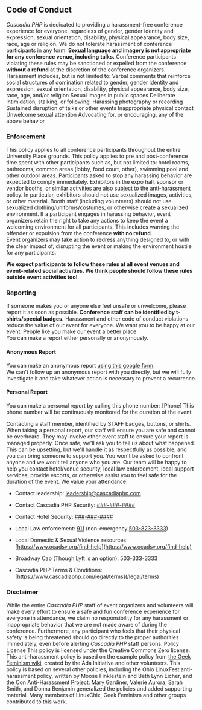 ## Code of Conduct

*Cascadia PHP* is dedicated to providing a harassment-free conference experience for everyone,
regardless of gender, gender identity and expression, sexual orientation, disability, physical
appearance, body size, race, age or religion. We do not tolerate harassment of conference
participants in any form. **Sexual language and imagery is not appropriate for any conference
venue, including talks.** Conference participants violating these rules may be sanctioned or
expelled from the conference **without a refund** at the discretion of the conference organizers.
Harassment includes, but is not limited to:
Verbal comments that reinforce social structures of domination related to gender, gender
identity and expression, sexual orientation, disability, physical appearance, body size, race, age,
and/or religion
Sexual images in public spaces
Deliberate intimidation, stalking, or following 
Harassing photography or recording
Sustained disruption of talks or other events
Inappropriate physical contact
Unwelcome sexual attention
Advocating for, or encouraging, any of the above behavior

### Enforcement
This policy applies to all conference participants throughout the entire University Place
grounds. This policy applies to pre and post-conference time spent with other participants such
as, but not limited to: hotel rooms, bathrooms, common areas (lobby, food court, other),
swimming pool and other outdoor areas. Participants asked to stop any harassing behavior are expected to comply immediately.
Exhibitors in the expo hall, sponsor or vendor booths, or similar activities are also subject to the
anti-harassment policy. In particular, exhibitors should not use sexualized images, activities, or
other material. Booth staff (including volunteers) should not use sexualized
clothing/uniforms/costumes, or otherwise create a sexualized environment. If a participant engages in harassing behavior, event organizers retain the right to take any
actions to keep the event a welcoming environment for all participants. This includes warning
the offender or expulsion from the conference **with no refund**.  
Event organizers may take action to redress anything designed to, or with the clear impact of,
disrupting the event or making the environment hostile for any participants.

**We expect participants to follow these rules at all event venues and event-related social
activities. We think people should follow these rules outside event activities too!**

### Reporting  
If someone makes you or anyone else feel unsafe or unwelcome, please report it as soon as
possible. **Conference staff can be identified by t-shirts/special badges.** Harassment
and other code of conduct violations reduce the value of our event for everyone. We want you
to be happy at our event. People like you make our event a better place.  
You can make a report either personally or anonymously.

#### Anonymous Report
You can make an anonymous report [using this google form](https://goo.gl/forms/IpkfAfmCdDPVzBPf2).  
We can&#39;t follow up an anonymous report with you directly, but we will fully investigate it and
take whatever action is necessary to prevent a recurrence.  

#### Personal Report
You can make a personal report by calling this phone number: [Phone]
This phone number will be continuously monitored for the duration of the event.

Contacting a staff member, identified by STAFF badges, buttons, or shirts.
When taking a personal report, our staff will ensure you are safe and cannot be overheard.
They may involve other event staff to ensure your report is managed properly. Once safe, we&#39;ll
ask you to tell us about what happened. This can be upsetting, but we&#39;ll handle it as respectfully
as possible, and you can bring someone to support you. You won&#39;t be asked to confront anyone
and we won&#39;t tell anyone who you are.
Our team will be happy to help you contact hotel/venue security, local law enforcement, local
support services, provide escorts, or otherwise assist you to feel safe for the duration of the
event. We value your attendance.

- Contact leadership: [leadership@cascadiaphp.com](leadership@cascadiaphp.com)

- Contact Cascadia PHP Security: [###-###-####](tel:5555555555)

- Contact Hotel Security: [###-###-####](tel:5555555555)

- Local Law enforcement: [911](tel:911) (non-emergency [503-823-3333](tel:5038233333))

- Local Domestic & Sexual Violence resources: [https://www.ocadsv.org/find-help](https://www.ocadsv.org/find-help)

- Broadway Cab (Though Lyft is an option): [503-333-3333](tel:5033333333)

- Cascadia PHP Terms &amp; Conditions: [https://www.cascadiaphp.com/legal/terms](/legal/terms)

### Disclaimer
While the entire *Cascadia PHP* staff of event organizers and volunteers will make every effort to
ensure a safe and fun conference experience for everyone in attendance, we claim no
responsibility for any harassment or inappropriate behavior that we are not made aware of
during the conference.
Furthermore, any participant who feels that their physical safety is being threatened should go
directly to the proper authorities immediately, even before alerting *Cascadia PHP* staff persons.
Policy License
This policy is licensed under the Creative Commons Zero license.
This anti-harassment policy is based on the example policy from [the Geek Feminism wiki](
http://geekfeminism.wikia.com/wiki/Conference_anti-harassment),
created by the Ada Initiative and other volunteers. This policy is based on several other policies,
including the Ohio LinuxFest anti-harassment policy, written by Moose Finklestein and Beth
Lynn Eicher, and the Con Anti-Harassment Project. Mary Gardiner, Valerie Aurora, Sarah Smith,
and Donna Benjamin generalized the policies and added supporting material. Many members of
LinuxChix, Geek Feminism and other groups contributed to this work.
